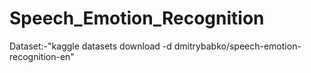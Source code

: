 # Speech_Emotion_Recognition
Dataset:-"kaggle datasets download -d dmitrybabko/speech-emotion-recognition-en"
